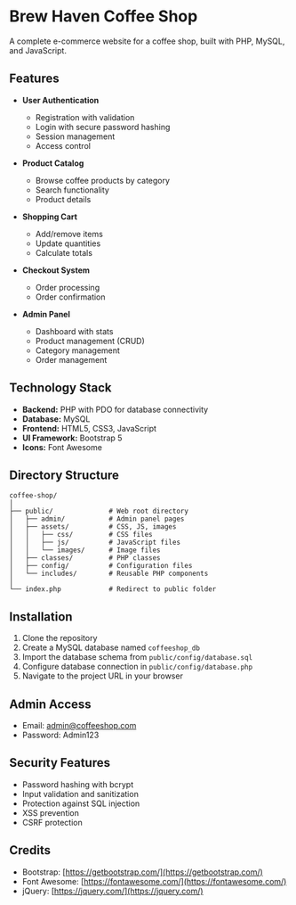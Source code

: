 # Brew Haven Coffee Shop

A complete e-commerce website for a coffee shop, built with PHP, MySQL, and JavaScript.

## Features

- **User Authentication**
  - Registration with validation
  - Login with secure password hashing
  - Session management
  - Access control

- **Product Catalog**
  - Browse coffee products by category
  - Search functionality
  - Product details

- **Shopping Cart**
  - Add/remove items
  - Update quantities
  - Calculate totals

- **Checkout System**
  - Order processing
  - Order confirmation

- **Admin Panel**
  - Dashboard with stats
  - Product management (CRUD)
  - Category management
  - Order management

## Technology Stack

- **Backend:** PHP with PDO for database connectivity
- **Database:** MySQL
- **Frontend:** HTML5, CSS3, JavaScript
- **UI Framework:** Bootstrap 5
- **Icons:** Font Awesome

## Directory Structure

```
coffee-shop/
│
├── public/              # Web root directory
│   ├── admin/           # Admin panel pages
│   ├── assets/          # CSS, JS, images
│   │   ├── css/         # CSS files
│   │   ├── js/          # JavaScript files
│   │   └── images/      # Image files
│   ├── classes/         # PHP classes
│   ├── config/          # Configuration files
│   └── includes/        # Reusable PHP components
│
└── index.php            # Redirect to public folder
```

## Installation

1. Clone the repository
2. Create a MySQL database named `coffeeshop_db`
3. Import the database schema from `public/config/database.sql`
4. Configure database connection in `public/config/database.php`
5. Navigate to the project URL in your browser

## Admin Access

- Email: admin@coffeeshop.com
- Password: Admin123

## Security Features

- Password hashing with bcrypt
- Input validation and sanitization
- Protection against SQL injection
- XSS prevention
- CSRF protection

## Credits

- Bootstrap: [https://getbootstrap.com/](https://getbootstrap.com/)
- Font Awesome: [https://fontawesome.com/](https://fontawesome.com/)
- jQuery: [https://jquery.com/](https://jquery.com/)
